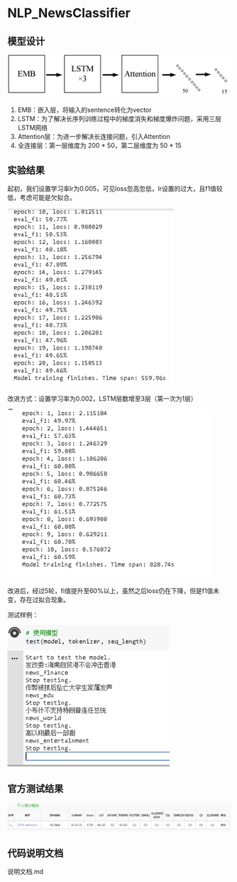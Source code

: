 # NLP_NewsClassifier

## 模型设计


![avatar](./pic/struct.png)

1. EMB：嵌入层，将输入的sentence转化为vector
2. LSTM：为了解决长序列训练过程中的梯度消失和梯度爆炸问题，采用三层LSTM网络
3. Attention层：为进一步解决长连接问题，引入Attention
4. 全连接层：第一层维度为 200 * 50，第二层维度为 50 * 15


## 实验结果

起初，我们设置学习率lr为0.005，可见loss忽高忽低，lr设置的过大，且f1值较低，考虑可能是欠拟合。


![avatar](./pic/lr_0.005.png)

改进方式：设置学习率为0.002，LSTM层数增至3层（第一次为1层）

![avatar](./pic/lr_0.002.png)

改进后，经过5轮，fi值提升至60%以上，虽然之后loss仍在下降，但是f1值未变，存在过拟合现象。

测试样例：

![avatar](./pic/test.png)

## 官方测试结果

![avatar](./pic/result.png)

## 代码说明文档

说明文档.md